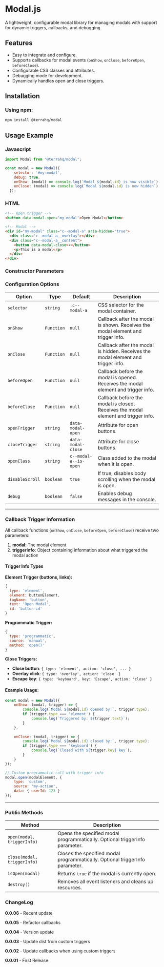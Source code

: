 # Modal.js

A lightweight, configurable modal library for managing modals with support for dynamic triggers, callbacks, and debugging.

## Features

- Easy to integrate and configure.
- Supports callbacks for modal events (`onShow`, `onClose`, `beforeOpen`, `beforeClose`).
- Configurable CSS classes and attributes.
- Debugging mode for development.
- Dynamically handles open and close triggers.

## Installation

### Using npm:
```bash
npm install @terrahq/modal
```


## Usage Example

### Javascript
```javascript
import Modal from "@terrahq/modal";

const modal = new Modal({
    selector: '#my-modal',
    debug: true,
    onShow: (modal) => console.log(`Modal ${modal.id} is now visible`),
    onClose: (modal) => console.log(`Modal ${modal.id} is now hidden`),
  });

```
### HTML
```html
<!-- Open trigger -->
<button data-modal-open="my-modal">Open Modal</button>

<!-- Modal -->
<div id="my-modal" class="c--modal-a" aria-hidden="true">
  <div class="c--modal-a__overlay"></div>
  <div class="c--modal-a__content">
    <button data-modal-close>×</button>
    <p>This is a modal</p>
  </div>
</div>
```



### Constructor Parameters

### Configuration Options

| Option         | Type       | Default                | Description                                                       |
|-----------------|------------|------------------------|-------------------------------------------------------------------|
| `selector`      | `string`   | `.c--modal-a`          | CSS selector for the modal container.                            |
| `onShow`        | `Function` | `null`                 | Callback after the modal is shown. Receives the modal element and trigger info. |
| `onClose`       | `Function` | `null`                 | Callback after the modal is hidden. Receives the modal element and trigger info. |
| `beforeOpen`    | `Function` | `null`                 | Callback before the modal is opened. Receives the modal element and trigger info. |
| `beforeClose`   | `Function` | `null`                 | Callback before the modal is closed. Receives the modal element and trigger info. |
| `openTrigger`   | `string`   | `data-modal-open`      | Attribute for open buttons.                                       |
| `closeTrigger`  | `string`   | `data-modal-close`     | Attribute for close buttons.                                      |
| `openClass`     | `string`   | `c--modal-a--is-open`  | Class added to the modal when it is open.                         |
| `disableScroll` | `boolean`  | `true`                 | If true, disables body scrolling when the modal is open.          |
| `debug`         | `boolean`  | `false`                | Enables debug messages in the console.                           |

---

### Callback Trigger Information

All callback functions (`onShow`, `onClose`, `beforeOpen`, `beforeClose`) receive two parameters:
1. **modal**: The modal element
2. **triggerInfo**: Object containing information about what triggered the modal action

#### Trigger Info Types

**Element Trigger (buttons, links):**
```javascript
{
  type: 'element',
  element: buttonElement,
  tagName: 'button',
  text: 'Open Modal',
  id: 'button-id'
}
```

**Programmatic Trigger:**
```javascript
{
  type: 'programmatic',
  source: 'manual',
  method: 'open()'
}
```

**Close Triggers:**
- **Close button**: `{ type: 'element', action: 'close', ... }`
- **Overlay click**: `{ type: 'overlay', action: 'close' }`
- **Escape key**: `{ type: 'keyboard', key: 'Escape', action: 'close' }`

#### Example Usage:
```javascript
const modal = new Modal({
    onShow: (modal, trigger) => {
        console.log(`Modal ${modal.id} opened by:`, trigger.type);
        if (trigger.type === 'element') {
            console.log(`Triggered by: ${trigger.text}`);
        }
    },
    
    onClose: (modal, trigger) => {
        console.log(`Modal ${modal.id} closed by:`, trigger.type);
        if (trigger.type === 'keyboard') {
            console.log(`Closed with ${trigger.key} key`);
        }
    }
});

// Custom programmatic call with trigger info
modal.open(modalElement, {
    type: 'custom',
    source: 'my-action',
    data: { userId: 123 }
});
```

---

### Public Methods

| Method          | Description                                           |
|------------------|-------------------------------------------------------|
| `open(modal, triggerInfo)`    | Opens the specified modal programmatically. Optional triggerInfo parameter. |
| `close(modal, triggerInfo)`   | Closes the specified modal programmatically. Optional triggerInfo parameter. |
| `isOpen(modal)`  | Returns `true` if the modal is currently open.         |
| `destroy()`      | Removes all event listeners and cleans up resources.  |


### ChangeLog

**0.0.06** - Recent update 

**0.0.05** - Refactor callbacks 

**0.0.04** - Version update

**0.0.03** - Update dist from custom triggers

**0.0.02** - Update callbacks when using custom triggers

**0.0.01** - First Release
